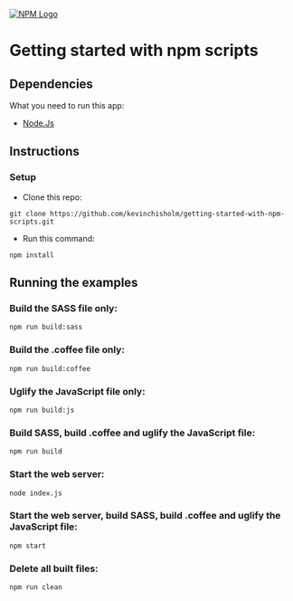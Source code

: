[![NPM Logo](https://sub1.kevinchisholm.com/blog/images/npm-logo.png)](https://blog.kevinchisholm.com)

# Getting started with npm scripts

## Dependencies

What you need to run this app:

* [Node.Js](https://nodejs.org)

## Instructions

### Setup

* Clone this repo:

````
git clone https://github.com/kevinchisholm/getting-started-with-npm-scripts.git
````

* Run this command:

````
npm install
````

## Running the examples

### Build the SASS file only:

````
npm run build:sass
````

### Build the .coffee file only:

````
npm run build:coffee
````

### Uglify the JavaScript file only:

````
npm run build:js
````

### Build SASS, build .coffee and uglify the JavaScript file:

````
npm run build
````

### Start the web server:

````
node index.js
````

### Start the web server, build SASS, build .coffee and uglify the JavaScript file:

````
npm start
````

### Delete all built files:

````
npm run clean
````













